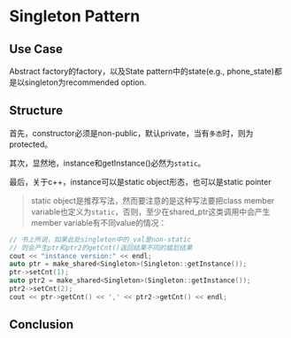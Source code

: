 # Singleton Pattern

## Use Case

Abstract factory的factory，以及State pattern中的state(e.g., phone_state)都是以singleton为recommended option.

## Structure

首先，constructor必须是non-public，默认private，当有`多态`时，则为protected。

其次，显然地，instance和getInstance()必然为`static`。

最后，关于c++，instance可以是static object形态，也可以是static pointer

> static object是推荐写法，然而要注意的是这种写法要把class member variable也定义为`static`，否则，至少在shared_ptr<Single>这类调用中会产生member variable有不同value的情况：

```cpp
// 书上所说，如果此处singleton中的_val是non-static
// 则会产生ptr和ptr2的getCnt()返回结果不同的尴尬结果
cout << "instance version:" << endl;
auto ptr = make_shared<Singleton>(Singleton::getInstance());
ptr->setCnt(1);
auto ptr2 = make_shared<Singleton>(Singleton::getInstance());
ptr2->setCnt(2);
cout << ptr->getCnt() << ',' << ptr2->getCnt() << endl;
```

## Conclusion
